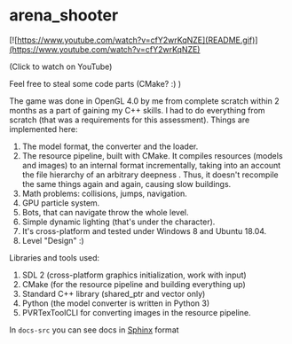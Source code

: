 # arena_shooter
[![https://www.youtube.com/watch?v=cfY2wrKqNZE](README.gif)](https://www.youtube.com/watch?v=cfY2wrKqNZE)

(Click to watch on YouTube)

Feel free to steal some code parts (CMake? :) )

The game was done in OpenGL 4.0 by me from complete scratch within 2 months as a part of gaining my C++ skills. I had to do everything from scratch (that was a requirements for this assessment). Things are implemented here:
1. The model format, the converter and the loader.
2. The resource pipeline, built with CMake. It compiles resources (models and images) to an internal format incrementally, taking into an account the file hierarchy of an arbitrary deepness . Thus, it doesn't recompile the same things again and again, causing slow buildings.
3. Math problems: collisions, jumps, navigation.
4. GPU particle system.
5. Bots, that can navigate throw the whole level.
6. Simple dynamic lighting (that's under the character).
7. It's cross-platform and tested under Windows 8 and Ubuntu 18.04.
8. Level "Design"  :)

Libraries and tools used:
1. SDL 2 (cross-platform graphics initialization, work with input)
2. CMake (for the resource pipeline and building everything up)
3. Standard C++ library (shared_ptr and vector only)
4. Python (the model converter is written in Python 3)
5. PVRTexToolCLI for converting images in the resource pipeline.

In `docs-src` you can see docs in [Sphinx](https://www.sphinx-doc.org/en/master/) format 
